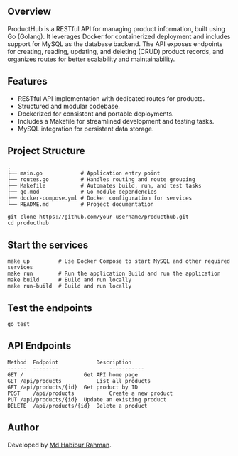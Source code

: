 ## Overview
ProductHub is a RESTful API for managing product information, built using Go (Golang). It leverages Docker for containerized deployment and includes support for MySQL as the database backend. The API exposes endpoints for creating, reading, updating, and deleting (CRUD) product records, and organizes routes for better scalability and maintainability.

## Features
* RESTful API implementation with dedicated routes for products.
* Structured and modular codebase.
* Dockerized for consistent and portable deployments.
* Includes a Makefile for streamlined development and testing tasks.
* MySQL integration for persistent data storage.

## Project Structure
```
.
├── main.go            # Application entry point
├── routes.go          # Handles routing and route grouping
├── Makefile           # Automates build, run, and test tasks
├── go.mod             # Go module dependencies
├── docker-compose.yml # Docker configuration for services
└── README.md          # Project documentation
```

```
git clone https://github.com/your-username/producthub.git
cd producthub
```

## Start the services
```
make up         # Use Docker Compose to start MySQL and other required services
make run        # Run the application Build and run the application
make build      # Build and run locally 
make run-build  # Build and run locally 

```

## Test the endpoints
```
go test
```

## API Endpoints
```
Method  Endpoint	        Description
------  --------                -----------
GET	/	                Get API home page
GET	/api/products	        List all products
GET	/api/products/{id}	Get product by ID
POST    /api/products	        Create a new product
PUT	/api/products/{id}	Update an existing product
DELETE	/api/products/{id}	Delete a product
```

## Author
Developed by [Md Habibur Rahman](https://habib.im).